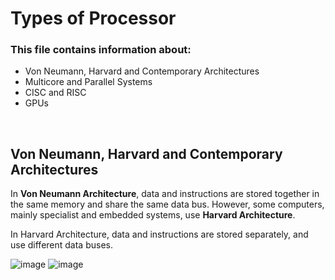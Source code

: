 # Types of Processor

### This file contains information about:
- Von Neumann, Harvard and Contemporary Architectures
- Multicore and Parallel Systems
- CISC and RISC
- GPUs

<br>

## Von Neumann, Harvard and Contemporary Architectures
In **Von Neumann Architecture**, data and instructions are stored together in the same memory and share the same data bus. However, some computers, mainly specialist and embedded systems, use **Harvard Architecture**.

In Harvard Architecture, data and instructions are stored separately, and use different data buses.

![image](https://user-images.githubusercontent.com/90699946/137918166-e4d07332-bf8b-4c71-a292-42bdf3b5f75f.png)   ![image](https://user-images.githubusercontent.com/90699946/137918065-bc76c3f6-8653-4cde-b671-648e25039d2b.png)
